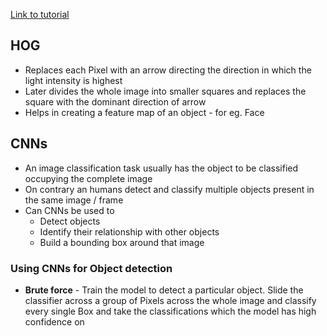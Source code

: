 
[Link to tutorial](https://www.youtube.com/watch?v=4eIBisqx9_g)

<h2>HOG</h2>

* Replaces each Pixel with an arrow directing the direction in which the light intensity is highest
* Later divides the whole image into smaller squares and replaces the square with the dominant direction of arrow
* Helps in creating a feature map of an object - for eg. Face

<h2>CNNs</h2>

* An image classification task usually has the object to be classified occupying the complete image
* On contrary an humans detect and classify multiple objects present in the same image / frame
* Can CNNs be used to 
  * Detect objects
  * Identify their relationship with other objects
  * Build a bounding box around that image
  
<h3>Using CNNs for Object detection</h3>

* **Brute force** - Train the model to detect a particular object. Slide the classifier across a group of Pixels across the whole image and classify every single Box and take the classifications which the model has high confidence on

